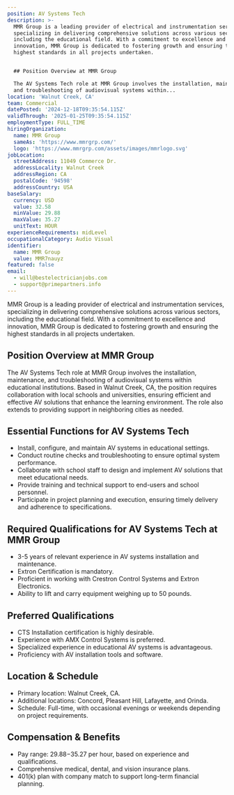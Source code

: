 ```yaml
---
position: AV Systems Tech
description: >-
  MMR Group is a leading provider of electrical and instrumentation services,
  specializing in delivering comprehensive solutions across various sectors,
  including the educational field. With a commitment to excellence and
  innovation, MMR Group is dedicated to fostering growth and ensuring the
  highest standards in all projects undertaken.


  ## Position Overview at MMR Group

  The AV Systems Tech role at MMR Group involves the installation, maintenance,
  and troubleshooting of audiovisual systems within...
location: 'Walnut Creek, CA'
team: Commercial
datePosted: '2024-12-18T09:35:54.115Z'
validThrough: '2025-01-25T09:35:54.115Z'
employmentType: FULL_TIME
hiringOrganization:
  name: MMR Group
  sameAs: 'https://www.mmrgrp.com/'
  logo: 'https://www.mmrgrp.com/assets/images/mmrlogo.svg'
jobLocation:
  streetAddress: 11049 Commerce Dr.
  addressLocality: Walnut Creek
  addressRegion: CA
  postalCode: '94598'
  addressCountry: USA
baseSalary:
  currency: USD
  value: 32.58
  minValue: 29.88
  maxValue: 35.27
  unitText: HOUR
experienceRequirements: midLevel
occupationalCategory: Audio Visual
identifier:
  name: MMR Group
  value: MMR7nauyz
featured: false
email:
  - will@bestelectricianjobs.com
  - support@primepartners.info
---
```




MMR Group is a leading provider of electrical and instrumentation services, specializing in delivering comprehensive solutions across various sectors, including the educational field. With a commitment to excellence and innovation, MMR Group is dedicated to fostering growth and ensuring the highest standards in all projects undertaken.

## Position Overview at MMR Group
The AV Systems Tech role at MMR Group involves the installation, maintenance, and troubleshooting of audiovisual systems within educational institutions. Based in Walnut Creek, CA, the position requires collaboration with local schools and universities, ensuring efficient and effective AV solutions that enhance the learning environment. The role also extends to providing support in neighboring cities as needed.

## Essential Functions for AV Systems Tech
- Install, configure, and maintain AV systems in educational settings.
- Conduct routine checks and troubleshooting to ensure optimal system performance.
- Collaborate with school staff to design and implement AV solutions that meet educational needs.
- Provide training and technical support to end-users and school personnel.
- Participate in project planning and execution, ensuring timely delivery and adherence to specifications.

## Required Qualifications for AV Systems Tech at MMR Group
- 3-5 years of relevant experience in AV systems installation and maintenance.
- Extron Certification is mandatory.
- Proficient in working with Crestron Control Systems and Extron Electronics.
- Ability to lift and carry equipment weighing up to 50 pounds.

## Preferred Qualifications
- CTS Installation certification is highly desirable.
- Experience with AMX Control Systems is preferred.
- Specialized experience in educational AV systems is advantageous.
- Proficiency with AV installation tools and software.

## Location & Schedule
- Primary location: Walnut Creek, CA.
- Additional locations: Concord, Pleasant Hill, Lafayette, and Orinda.
- Schedule: Full-time, with occasional evenings or weekends depending on project requirements.

## Compensation & Benefits
- Pay range: $29.88-$35.27 per hour, based on experience and qualifications.
- Comprehensive medical, dental, and vision insurance plans.
- 401(k) plan with company match to support long-term financial planning.
